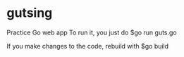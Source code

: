 # gutsing
Practice Go web app
To run it, you just do $go run guts.go

If you make changes to the code, rebuild with $go build
